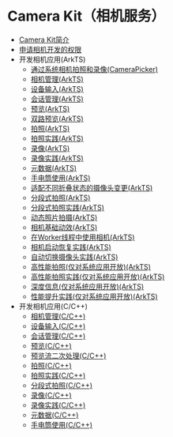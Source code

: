 # Camera Kit（相机服务）

- [Camera Kit简介](camera-overview.md)
- [申请相机开发的权限](camera-preparation.md)
- 开发相机应用(ArkTS)<!--camera-dev-arkts-->
  - [通过系统相机拍照和录像(CameraPicker)](camera-picker.md)
  - [相机管理(ArkTS)](camera-device-management.md)
  - [设备输入(ArkTS)](camera-device-input.md)
  - [会话管理(ArkTS)](camera-session-management.md)
  - [预览(ArkTS)](camera-preview.md)
  - [双路预览(ArkTS)](camera-dual-channel-preview.md)
  - [拍照(ArkTS)](camera-shooting.md)
  - [拍照实践(ArkTS)](camera-shooting-case.md)
  - [录像(ArkTS)](camera-recording.md)
  - [录像实践(ArkTS)](camera-recording-case.md)
  - [元数据(ArkTS)](camera-metadata.md)
  - [手电筒使用(ArkTS)](camera-torch-use.md)
  - [适配不同折叠状态的摄像头变更(ArkTS)](camera-foldable-display.md)
  - [分段式拍照(ArkTS)](camera-deferred-capture.md)
  - [分段式拍照实践(ArkTS)](camera-deferred-capture-case.md)
  - [动态照片拍摄(ArkTS)](camera-moving-photo.md)
  - [相机基础动效(ArkTS)](camera-animation.md)
  - [在Worker线程中使用相机(ArkTS)](camera-worker.md)
  - [相机启动恢复实践(ArkTS)](camera-background-recovery.md)
  - [自动切换摄像头实践(ArkTS)](camera_auto_switch.md)
  <!--Del-->
  - [高性能拍照(仅对系统应用开放)(ArkTS)](camera-deferred-photo.md)
  - [高性能拍照实践(仅对系统应用开放)(ArkTS)](camera-deferred-photo-case.md)
  - [深度信息(仅对系统应用开放)(ArkTS)](camera-depth-data.md)
  - [性能提升实践(仅对系统应用开放)(ArkTS)](camera-performance-improvement.md)
  <!--DelEnd-->
- 开发相机应用(C/C++)<!--camera-dev-native-->
  - [相机管理(C/C++)](native-camera-device-management.md)
  - [设备输入(C/C++)](native-camera-device-input.md)
  - [会话管理(C/C++)](native-camera-session-management.md)
  - [预览(C/C++)](native-camera-preview.md)
  - [预览流二次处理(C/C++)](native-camera-preview-imageReceiver.md)
  - [拍照(C/C++)](native-camera-shooting.md)
  - [拍照实践(C/C++)](native-camera-shooting-case.md)
  - [分段式拍照(C/C++)](native-camera-deferred-capture.md)
  - [录像(C/C++)](native-camera-recording.md)
  - [录像实践(C/C++)](native-camera-recording-case.md)
  - [元数据(C/C++)](native-camera-metadata.md)
  - [手电筒使用(C/C++)](native-camera-torch-use.md)